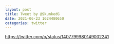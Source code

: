 ```yaml
--- 
layout: post 
title: Tweet by @SkunkedG 
date: 2021-06-23 1624480650 
categories: twitter 
--- 
```

https://twitter.com/o/status/1407799980149002241